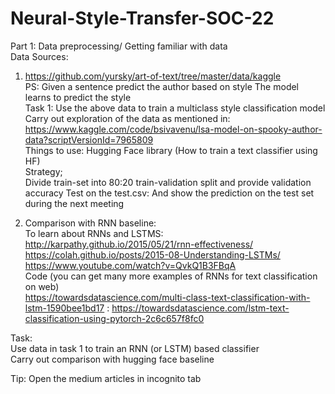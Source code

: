# Neural-Style-Transfer-SOC-22
Part 1: Data preprocessing/ Getting familiar with data <br/>
Data Sources: <br/>
1. https://github.com/yursky/art-of-text/tree/master/data/kaggle <br/>
PS: Given a sentence predict the author based on style 
The model learns to predict the style <br/>
Task 1: Use the above data to train a multiclass style classification model <br/>
Carry out exploration of the data as mentioned in: <br/>
https://www.kaggle.com/code/bsivavenu/lsa-model-on-spooky-author-data?scriptVersionId=7965809 <br/>
Things to use: Hugging Face library (How to train a text classifier using HF) <br/>
Strategy; <br/>
Divide train-set into 80:20 train-validation split and provide validation accuracy
Test on the test.csv: And show the prediction on the test set during the next meeting


2. Comparison with RNN baseline: <br/>
To learn about RNNs and LSTMS: <br/>
http://karpathy.github.io/2015/05/21/rnn-effectiveness/  
https://colah.github.io/posts/2015-08-Understanding-LSTMs/ 
https://www.youtube.com/watch?v=QvkQ1B3FBqA <br/>
Code (you can get many more examples of RNNs for text classification on web) <br/>
https://towardsdatascience.com/multi-class-text-classification-with-lstm-1590bee1bd17 :
https://towardsdatascience.com/lstm-text-classification-using-pytorch-2c6c657f8fc0 <br/>

Task:<br/>
Use data in task 1 to train an RNN (or LSTM) based classifier <br/>
Carry out comparison with hugging face baseline <br/>

Tip: Open the medium articles in incognito tab <br/>
